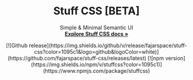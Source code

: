 
<h1 align="center">Stuff CSS [BETA]</h1>

<p align="center">
  Simple & Minimal Semantic UI
  <br>
  <a href="https://stuffcss.netlify.app/docs"><strong>Explore Stuff CSS docs »</strong></a>
  <br>
  <center>[![Github release](https://img.shields.io/github/v/release/fajarspace/stuff-css?color=1095c1&logo=github&logoColor=white)](https://github.com/fajarspace/stuff-css/releases/latest)
[![npm version](https://img.shields.io/npm/v/stuffcss?color=1095c1)](https://www.npmjs.com/package/stuffcss)</center>
